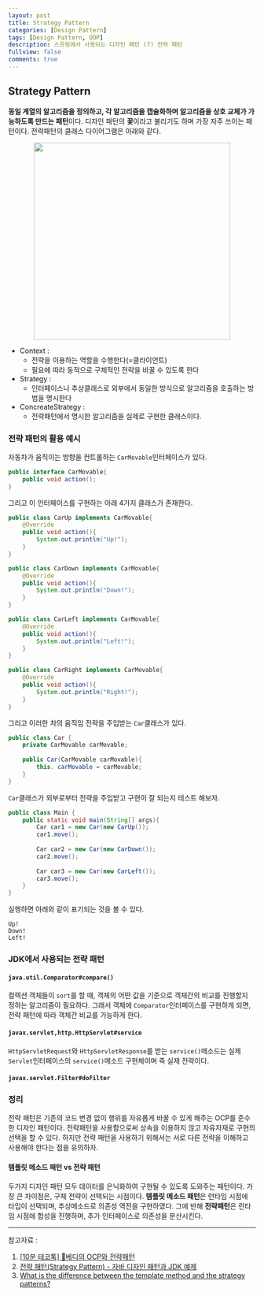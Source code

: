 ```yaml
---
layout: post
title: Strategy Pattern
categories: [Design Pattern]
tags: [Design Pattern, OOP]
description: 스프링에서 사용되는 디자인 패턴 (7) 전략 패턴
fullview: false
comments: true
---
```


## Strategy Pattern
**동일 계열의 알고리즘을 정의하고, 각 알고리즘을 캡슐화하며 알고리즘을 상호 교체가 가능하도록 만드는 패턴**이다. 디자인 패턴의 **꽃**이라고 불리기도 하며 가장 자주 쓰이는 패턴이다. 전략패턴의 클래스 다이어그램은 아래와 같다.

<p style="text-align:center;">

<img src="https://mblogthumb-phinf.pstatic.net/20160318_208/2feelus_1458286805546znnWD_PNG/2016-03-18_at_4.47.36_PM.png?type=w800" width="400">

</p>

* Context :
	* 전략을 이용하는 역할을 수행한다(=클라이언트)
	* 필요에 따라 동적으로 구체적인 전략을 바꿀 수 있도록 한다
* Strategy :
	* 인터페이스나 추상클래스로 외부에서 동일한 방식으로 알고리즘을 호출하는 방법을 명시한다
* ConcreateStrategy : 
	* 전략패턴에서 명시한 알고리즘을 실제로 구현한 클래스이다.

### 전략 패턴의 활용 예시

자동차가 움직이는 방향을 컨트롤하는 `CarMovable`인터페이스가 있다.

```java
public interface CarMovable{
	public void action();
}
```

그리고 이 인터페이스를 구현하는 아래 4가지 클래스가 존재한다. 

```java
public class CarUp implements CarMovable{
	@Override
	public void action(){
		System.out.println("Up!");
	}
}

public class CarDown implements CarMovable{
	@Override
	public void action(){
		System.out.println("Down!");
	}
}

public class CarLeft implements CarMovable{
	@Override
	public void action(){
		System.out.println("Left!");
	}
}

public class CarRight implements CarMovable{
	@Override
	public void action(){
		System.out.println("Right!");
	}
}
```

그리고 이러한 차의 움직임 전략을 주입받는 `Car`클래스가 있다.

```java
public class Car {
	private CarMovable carMovable;
	
	public Car(CarMovable carMovable){
		this. carMovable = carMovable;
	}
}
```

`Car`클래스가 외부로부터 전략을 주입받고 구현이 잘 되는지 테스트 해보자.

```java
public class Main {
	public static void main(String[] args){
		Car car1 = new Car(new CarUp());
		car1.move();
		
		Car car2 = new Car(new CarDown());
		car2.move();
		
		Car car3 = new Car(new CarLeft());
		car3.move();
	}
}
```

실행하면 아래와 같이 표기되는 것을 볼 수 있다.

```
Up!
Down!
Left!
```


### JDK에서 사용되는 전략 패턴

#### `java.util.Comparator#compare()`
컬렉션 객체들이 `sort`를 할 때, 객체의 어떤 값을 기준으로 객체간의 비교를 진행할지 정하는 알고리즘이 필요하다.
그래서 객체에 `Comparator`인터페이스를 구현하게 되면, 전략 패턴에 따라 객체간 비교를 가능하게 한다.

#### `javax.servlet,http.HttpServlet#service`
`HttpServletRequest`와 `HttpServletResponse`를 받는 `service()`메소드는 실제 `Servlet`인터페이스의 `service()`메소드 구현체이며 즉 실제 전략이다.

#### `javax.servlet.Filter#doFilter`



### 정리
전략 패턴은 기존의 코드 변경 없이 행위를 자유롭게 바꿀 수 있게 해주는 OCP를 준수한 디자인 패턴이다. 전략패턴을 사용함으로써 상속을 이용하지 않고 자유자재로 구현의 선택을 할 수 있다. 하지만 전략 패턴을 사용하기 위해서는 서로 다른 전략을 이해하고 사용해야 한다는 점을 유의하자.


#### 템플릿 메소드 패턴 vs 전략 패턴

두가지 디자인 패턴 모두 데이터를 은닉화하여 구현될 수 있도록 도와주는 패턴이다.
가장 큰 차이점은, 구체 전략이 선택되는 시점이다.
**템플릿 메소드 패턴**은 런타임 시점에 타입이 선택되며, 추상메소드로 의존성 역전을 구현하였다. 그에 반해 **전략패턴**은 런타임 시점에 합성을 진행하며, 추가 인터페이스로 의존성을 분산시킨다.


***
참고자료 :

1. [[10분 테코톡] 👾베디의 OCP와 전략패턴](https://www.youtube.com/watch?v=90ZDvHl8ROE)
2. [전략 패턴(Strategy Pattern) - 자바 디자인 패턴과 JDK 예제](https://m.blog.naver.com/2feelus/220658663151)
3. [What is the difference between the template method and the strategy patterns?
](https://stackoverflow.com/questions/669271/what-is-the-difference-between-the-template-method-and-the-strategy-patterns)




